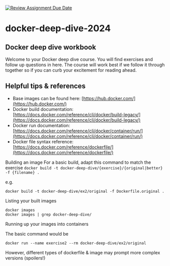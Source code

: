 [![Review Assignment Due Date](https://classroom.github.com/assets/deadline-readme-button-22041afd0340ce965d47ae6ef1cefeee28c7c493a6346c4f15d667ab976d596c.svg)](https://classroom.github.com/a/Hs1RbhHP)
# docker-deep-dive-2024
## Docker deep dive workbook

Welcome to your Docker deep dive course. You will find exercises and follow up questions in here.
The course will work best if we follow it through together so if you can curb your excitement for reading ahead.

## Helpful tips & references

- Base images can be found here: [https://hub.docker.com/](https://hub.docker.com/)
- Docker build documentation: [https://docs.docker.com/reference/cli/docker/build-legacy/](https://docs.docker.com/reference/cli/docker/build-legacy/)
- Docker run documentation: [https://docs.docker.com/reference/cli/docker/container/run/](https://docs.docker.com/reference/cli/docker/container/run/)
- Docker file syntax reference: [https://docs.docker.com/reference/dockerfile/](https://docs.docker.com/reference/dockerfile/) 

Building an image
For a basic build, adapt this command to match the exercise
`docker build -t docker-deep-dive/{exercise}/{original|better} -f {filename} .`

e.g.
```shell
docker build -t docker-deep-dive/ex2/original -f Dockerfile.original .
```
Listing your built images

```shell
docker images
docker images | grep docker-deep-dive/
```

Running up your images into containers

The basic command would be

```shell
docker run --name exercise2 --rm docker-deep-dive/ex2/original
```

However, different types of dockerfile & image may prompt more complex versions (spoilers!)

